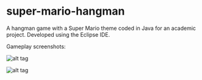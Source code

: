 # super-mario-hangman

A hangman game with a Super Mario theme coded in Java for an academic project.
Developed using the Eclipse IDE.

Gameplay screenshots:

![alt tag](https://raw.github.com/abielg/super-mario-hangman/master/readme%20screenshots/screenshot-1.png)


![alt tag](https://raw.github.com/abielg/super-mario-hangman/master/readme%20screenshots/screenshot-2.png)